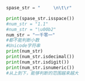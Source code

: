 
<BlogInfo id="967" title="16.判断空白字符" author="白日梦想猿" pv=0 read_times=0 pre_cost_time="0分12秒" category="高级变量类型" tag_list="['高级变量类型']" create_time="2020.02.11 11:53:50" update_time="2020.02.11 12:05:30" />

```python
spase_str = "     \n\t\r"

print(spase_str.isspace())
#num_str = "1.1"
#num_str = "\u00b2"
num_str = "一千零一"
#都不能判断小数
#Unicode字符串
print(num_str)
print(num_str.isdecimal())
print(num_str.isdigit())
print(num_str.isnumeric())
#从上到下，能够判断的范围越来越大
```
